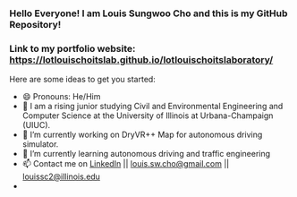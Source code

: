 ### Hello Everyone! I am Louis Sungwoo Cho and this is my GitHub Repository!
### Link to my portfolio website: https://lotlouischoitslab.github.io/lotlouischoitslaboratory/


Here are some ideas to get you started:
- 😄 Pronouns: He/Him
- 🏫 I am a rising junior studying Civil and Environmental Engineering and Computer Science at the University of Illinois at Urbana-Champaign (UIUC). 
- 🔭 I’m currently working on DryVR++ Map for autonomous driving simulator.
- 🌱 I’m currently learning autonomous driving and traffic engineering
- 📫 Contact me on [LinkedIn](https://www.linkedin.com/in/louis-sungwoo-cho/) || [louis.sw.cho@gmail.com](mailto:louis.sw.cho@gmail.com) || [louissc2@illinois.edu](mailto:louissc2@illinois.edu)
- 
<!-- - 👯 I’m looking to collaborate on ...
- 🤔 I’m looking for help with ...
- 💬 Ask me about ... -->

<!-- - ⚡ Fun fact: ... -->

